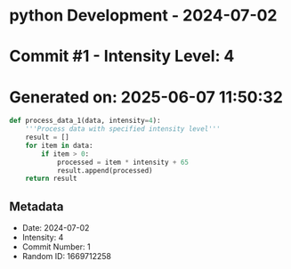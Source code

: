 ﻿# python Development - 2024-07-02
# Commit #1 - Intensity Level: 4
# Generated on: 2025-06-07 11:50:32
```python
def process_data_1(data, intensity=4):
    '''Process data with specified intensity level'''
    result = []
    for item in data:
        if item > 0:
            processed = item * intensity + 65
            result.append(processed)
    return result
```
## Metadata
- Date: 2024-07-02
- Intensity: 4
- Commit Number: 1
- Random ID: 1669712258
